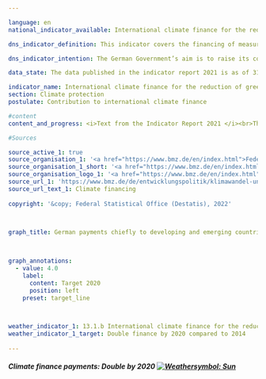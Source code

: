 ```yaml
---

language: en    
national_indicator_available: International climate finance for the reduction of greenhouse gases and adaptation to climate change    

dns_indicator_definition: This indicator covers the financing of measures to reduce greenhouse gases, adapt to climate change and/or take climate-related action to preserve biodiversity and protect forests (specifically, projects for the conservation and sustainable management of forests as well as reforestation within the REDD+ framework). The measures chiefly take place in developing and emerging countries and are financed using German budgetc funds (including grant elements of development loans).    

dns_indicator_intention: The German Government’s aim is to raise its contribution to international climate finance to EUR 4 billion from public funds and grant elements of development loans by 2020, thereby doubling the target value for 2014, which was EUR 2 billion. In the decisions contained in the Addendum to the Paris Agreement, the industrialised countries reaffirmed their 2009 commitment to collectively provide USD 100 billion from public funds and from private sources mobilised by public funds, every year from 2020 to 2025, for work to mitigate and adapt to climate change in developing countries.    

data_state: The data published in the indicator report 2021 is as of 31.12.2020. The data shown on the DNS-Online-Platform is updated regularly, so that more current data may be available online than published in the indicator report 2021.    

indicator_name: International climate finance for the reduction of greenhouse gases and adaptation to climate change    
section: Climate protection    
postulate: Contribution to international climate finance    

#content     
content_and_progress: <i>Text from the Indicator Report 2021 </i><br>The data for this indicator are derived from reporting carried out under the EU Regulation on a mechanism for monitoring greenhouse gas emissions. The source of the annually collected data is the Federal Ministry for Economic Cooperation and Development, which also reports in this context on climate finance from other federal ministries. In the case of bilateral climate finance, expenditure is calculated on the basis of funds allocated; in the case of multilateral climate finance and contributions to energy and climate funds, it is calculated on the basis of funds actually paid. The indicator also includes climate finance that is attributed to donors pro rata on the basis of their contributions to multilateral funds managed by development banks. As climate finance primarily benefits developing countries, it is considered to be part of official development expenditure (see indicator 17.1).<br>In 2019, Germany committed or provided EUR 4.34 billion in public funds for international climate finance for the reduction of greenhouse gases and adaptation to climate change. Compared with the previous year, when climate finance amounted to EUR 3.37 billion, this represents an increase of 29%. The target for 2020 – to reach EUR 4 billion – was thus met a year early. In 2019, 44% of climate finance went to fund projects to reduce emissions, while 25% went towards adaptation to climate change. The remaining 31% was used to finance horizontal measures. As the horizontal measures serve both the reduction and adaptation efforts, the final split in 2019, as in previous years, shows more funds being used for emissions reduction (59%) than for adaptation (41%).<br>14% of climate finance, or EUR 588 million, was provided through multilateral channels in 2019. EUR 248 million of that can be attributed to Germany on the basis of the climate-related shares of Germany’s contributions to multilateral development banks, the Global Environment Facility and the International Fund for Agricultural Development. Germany provides the remaining EUR 340 million through multilateral institutions and contributions to international climate funds.<br>In addition to official climate finance from public funds, Kreditanstalt für Wiederaufbau (KfW) and DEG (Deutsche Investitions- und Entwicklungsgesellschaft) also provide climate-related loans with funds from the market. These represent mobilised public climate finance and are not included in the indicator. In 2019, the resources mobilised in this way amounted to approximately EUR 2.47 billion, compared with EUR 3.25 billion the previous year. Here too, more funding went towards emissions reduction (86%) than adaptation (14%).    

#Sources    

source_active_1: true
source_organisation_1: '<a href="https://www.bmz.de/en/index.html">Federal Ministry for Economic Cooperation and Development</a>'
source_organisation_1_short: '<a href="https://www.bmz.de/en/index.html">Federal Ministry for Economic Cooperation and Development</a>'
source_organisation_logo_1: '<a href="https://www.bmz.de/en/index.html"><img src="ttps://g205sdgs.github.io/sdg-indicators/public/logosEn/bmz.png" alt="Federal Ministry for Economic Cooperation and Development" title=" Click here to visit the homepage of the organizationFederal Ministry for Economic Cooperation and Development" style="height:60px; width:148px; border: transparent"/></a>'
source_url_1: 'https://www.bmz.de/de/entwicklungspolitik/klimawandel-und-entwicklung/klimafinanzierung'
source_url_text_1: Climate financing
    
copyright: '&copy; Federal Statistical Office (Destatis), 2022'    

    

graph_title: German payments chiefly to developing and emerging countries for climate finance    

    

graph_annotations:
  - value: 4.0
    label:
      content: Target 2020
      position: left
    preset: target_line    

    

weather_indicator_1: 13.1.b International climate finance for the reduction of greenhouse gases and adaptation to climate change
weather_indicator_1_target: Double finance by 2020 compared to 2014
    
---
```



<div>
  <div class="my-header">
    <h5>Climate finance payments: Double by 2020
      <a href="www.dnsUpgradeEnvironment.github.io/dns-indicators/en/status"><img src="https://g205sdgs.github.io/sdg-indicators/public/Wettersymbole/Sonne.png" title="Bei Fortsetzung der Entwicklung würde der Zielwert erreicht oder um weniger als 5 % der Differenz zwischen Zielwert und aktuellem Wert verfehlt." alt="Weathersymbol: Sun"/>
      </a>
    </h5>
  </div>
  <div class="my-header-note">
  </div>
</div>